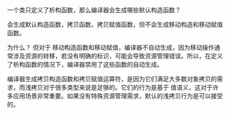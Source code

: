 一个类只定义了析构函数，那么编译器会生成哪些默认构造函数？

会生成默认构造函数，拷贝函数，拷贝赋值函数，但不会生成移动构造和移动赋值函数。

为什么？
但对于 移动构造函数和移动赋值，编译器不自动生成，因为移动操作通常涉及资源的转移，若没有明确的标识，可能会导致资源管理错误。所以，在定义了析构函数的情况下，编译器禁用了这些函数的自动生成。

编译器生成拷贝构造函数和拷贝赋值运算符，是因为它们满足大多数对象拷贝的需求，而浅拷贝对于很多类型来说是足够的。它们的行为是基于 值语义，这对于许多应用场景非常重要。如果没有特殊资源管理需求，默认的浅拷贝行为是可以接受的。